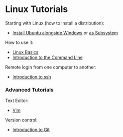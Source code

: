 # Linux Tutorials

Starting with Linux (how to install a distribution):
- [Install Ubuntu alongside Windows](https://help.ubuntu.com/community/WindowsDualBoot) or [as Subsystem](https://medium.com/@CodeBriefly/setup-windows-subsystem-linux-wsl-on-windows-10-a3e50c36b59b)

How to use it:
- [Linux Basics](https://ubuntu.com/tutorials/command-line-for-beginners#1-overview)
- [Introduction to the Command Line](http://swcarpentry.github.io/shell-novice/)

Remote login from one computer to another:
- [Introduction to ssh](https://medium.com/better-programming/learn-to-ssh-go-to-guide-9d525eb83f15)


### Advanced Tutorials
Text Editor:
- [Vim](https://www.openvim.com/)

Version control:
- [Introduction to Git](http://swcarpentry.github.io/git-novice/)
